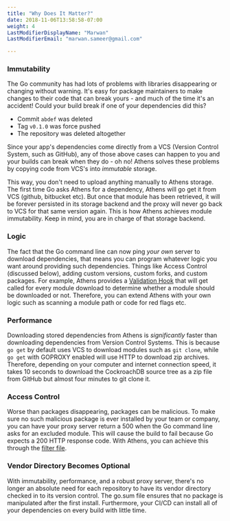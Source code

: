 ```yaml
---
title: "Why Does It Matter?"
date: 2018-11-06T13:58:58-07:00
weight: 4
LastModifierDisplayName: "Marwan"
LastModifierEmail: "marwan.sameer@gmail.com"

---
```


### Immutability

The Go community has had lots of problems with libraries disappearing or changing without warning. It's easy for package maintainers to make changes to their code that can break yours - and much of the time it's an accident! Could your build break if one of your dependencies did this?

- Commit `abdef` was deleted
- Tag `v0.1.0` was force pushed
- The repository was deleted altogether

 Since your app's dependencies come directly from a VCS (Version Control System, such as GitHub), any of those above cases can happen to you and your builds can break when they do - oh no! Athens solves these problems by copying code from VCS's into _immutable_ storage.

 This way, you don't need to upload anything manually to Athens storage. The first time Go asks Athens for a dependency, Athens will go get it from VCS (github, bitbucket etc). But once that module has been retrieved, it will be forever persisted in its storage backend and the proxy will never go back to VCS for that same version again. This is how Athens achieves module immutability. Keep in mind, you are in charge of that storage backend. 

### Logic 

The fact that the Go command line can now ping _your own_ server to download dependencies, that means you can program whatever logic you want around providing such dependencies. Things like Access Control (discussed below), adding custom versions, custom forks, and custom packages. For example, Athens provides a [Validation Hook](https://github.com/gomods/athens/blob/master/config.dev.toml#L87) that will get called for every module download to determine whether a module should be downloaded or not. Therefore, you can extend Athens with your own logic such as scanning a module path or code for red flags etc. 


### Performance 

Downloading stored dependencies from Athens is _significantly_ faster than downloading dependencies from Version Control Systems. This is because `go get` by default uses VCS to download modules such as `git clone`, while `go get` with GOPROXY enabled will use HTTP to download zip archives. Therefore, depending on your computer and internet connection speed, it takes 10 seconds to download the CockroachDB source tree as a zip file from GitHub but almost four minutes to git clone it. 

### Access Control 

Worse than packages disappearing, packages can be malicious. To make sure no such malicious package is ever installed by your team or company, you can have your proxy server return a 500 when the Go command line asks for an excluded module. This will cause the build to fail because Go expects a 200 HTTP response code. With Athens, you can achieve this through the [filter file](/configuration/filter.md). 


### Vendor Directory Becomes Optional
With immutability, performance, and a robust proxy server, there's no longer an absolute need for each repository to have its vendor directory checked in to its version control. The go.sum file ensures that no package is manipulated after the first install. Furthermore, your CI/CD can install all of your dependencies on every build with little time. 